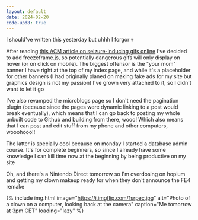 ```yaml
---
layout: default
date: 2024-02-20
code-upd8: true
---
```

I should've written this yesterday but uhhh I forgor 💀

After reading [this ACM article on seizure-inducing gifs online](https://dl.acm.org/doi/fullHtml/10.1145/3411764.3445510) I've decided to add freezeframe.js, so potentially dangerous gifs will only display on hover (or on click on mobile). The biggest offensor is the "your mom" banner I have right at the top of my index page, and while it's a placeholder for other banners (I had originally planed on making fake ads for my site but graphics design is not my passion) I've grown very attached to it, so I didn't want to let it go

I've also revamped the microblogs page so I don't need the pagination plugin (because since the pages were dynamic linking to a post would break eventually), which means that I can go back to posting my whole unbuilt code to Github and building from there, wooo! Which also means that I can post and edit stuff from my phone and other computers, wooohooo!!

The latter is specially cool because on monday I started a database admin course. It's for complete beginners, so since I already have some knowledge I can kill time now at the beginning by being productive on my site

Oh, and there's a Nintendo Direct tomorrow so I'm overdosing on hopium and getting my clown makeup ready for when they don't announce the FE4 remake

{% include img.html image="https://i.imgflip.com/1srpec.jpg" alt="Photo of a clown on a computer, looking back at the camera" caption="Me tomorrow at 3pm CET" loading="lazy" %}